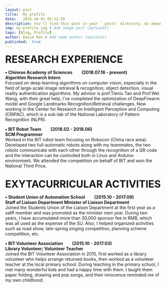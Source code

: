 ```yaml
---
layout: post
title:	My profile
date:	2018-10-01 05:32:20 
description: You’ll find this post in your `_posts` directory. Go ahead and edit it and re-build the site to see your changes. # Add post description (optional)
img: my-profile.jpg # Add image post (optional)
tags: [Blog, Profile]
author: David Ren # Add name author (optional)
published:  true
---
```


<font size="6"><b>RESEARCH EXPERIENCE</b></font>

<b>▪ Chinese Academy of Sciences&nbsp;&nbsp;&nbsp;&nbsp;&nbsp;&nbsp;&nbsp;&nbsp;&nbsp;(2018.07.16 - present)</b><br/>
<b>Algorithm Research Intern</b><br/>
Focused on deep learning algorithms on computer vision, especially in the field of large-scale image retrieval & recognition; object detection, visual reality authentication algorithms. My advisor is prof.Tieniu Tan and Prof.Wei Wang, with their great help, I've completed the optimization of DeepFirearm model and Google Landmarks Recognition/Retrieval challenges. Now working in the Center for Research on Intelligent Perception and Computing (CRIPAC), which is a sub-lab of the National Laboratory of Pattern Recognition (NLPR). 

<b>▪ BIT Robot Team&nbsp;&nbsp;&nbsp;&nbsp;&nbsp;&nbsp;&nbsp;&nbsp;&nbsp;(2018.02 - 2018.06)</b><br/>
<b>SCM Programmer</b><br/>
Worked in the BIT robot team focusing on Robocon (China race area). Developed two full-automatic robots along with my teammates, the two robots communicate with each other through the recognition of a QR code and the interaction can be controlled both in Linux and Arduino environment. We attended the competition on behalf of BIT and won the National Third Price.

<br/>
<font size="6"><b>EXYTACURRICULAR ACTIVITIES</b></font>

<b>▪ Student Union of Automation School&nbsp;&nbsp;&nbsp;&nbsp;&nbsp;&nbsp;&nbsp;&nbsp;&nbsp;(2015.10 - 2017.09)</b><br/>
<b>Staff of Liaison Department&nbsp;Minister of Liaison Department</b><br/>
Joined the Students Union of the Liaison Department at the first year as a satff member and was promoted as the minister next year. During two years, I have accumulated more than 30,000 sponsor fee in RMB, which was all used as the expense of the SU. Also, I helped organized activities such as road show, late-spring singing competition, planning scheme competition, etc. 

<b>▪ BIT Volunteer Association&nbsp;&nbsp;&nbsp;&nbsp;&nbsp;&nbsp;&nbsp;&nbsp;&nbsp;(2015.10 - 2017.03)</b><br/>
<b>Library Volunteer; Volunteer Teacher </b><br/>
Joined the BIT Volunteer Association in 2015, first worked as a library volunteer who helps arrange returned books, then worked as a volunteer teacher at the local primary school. During teaching in the primary school, I met many wonderful kids and had a happy time with them. I taught them paper folding, drawing and pop songs, and their innocence reminded me of my own childhood.  




